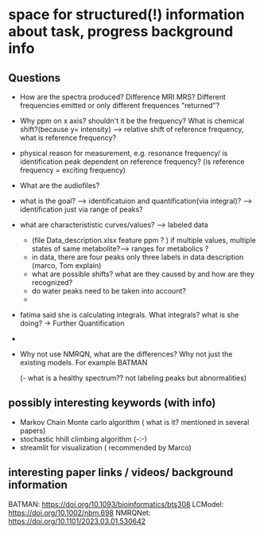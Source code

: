 # space for structured(!) information about task, progress background info



## Questions
- How are the spectra produced? Difference MRI MRS? Different frequencies emitted or only different frequences "returned"?

- Why ppm on x axis? shouldn't it be the frequency? What is chemical shift?(because y= intensity) --> relative shift of reference frequency, what is reference frequency?

- physical reason for measurement, e.g. resonance frequency/ is identification peak dependent on reference frequency? (is reference frequency = exciting frequency)
  
- What are the audiofiles?

- what is the goal? --> identificatuion and quantification(via integral)? --> identification just via range of peaks? 
  
- what are characterististic curves/values? --> labeled data
    - (file Data_description.xlsx feature ppm ? ) if multiple values, multiple             states of same metabolite?--> ranges for metabolics ?
    - in data, there are four peaks only three labels in data description (marco, Tom explain)
    - what are possible shifts? what are they caused by and how are they recognized?
    - do water peaks need to be taken into account?
    - 
- fatima said she is calculating integrals. What integrals? what is she doing? -> Further Quantification
-
- Why not use NMRQN, what are the differences? Why not just the existing models. For example BATMAN

  (- what is a healthy spectrum?? not labeling peaks but abnormalities)

## possibly interesting keywords (with info)
- Markov Chain Monte carlo algorithm ( what is it? mentioned in several papers)
- stochastic hhill climbing algorithm (-:-)
- streamlit for visualization ( recommended by Marco)


## interesting paper links / videos/ background information
BATMAN:    https://doi.org/10.1093/bioinformatics/bts308 
LCModel:   https://doi.org/10.1002/nbm.698 
NMRQNet:   https://doi.org/10.1101/2023.03.01.530642
